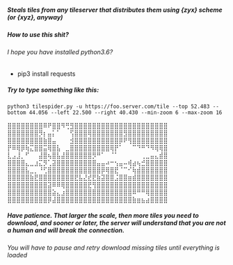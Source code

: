 ##### Steals tiles from any tileserver that distributes them using {zyx} scheme (or {xyz}, anyway)
##### How to use this shit?
###### I hope you have installed python3.6?
- pip3 install requests
##### Try to type something like this:

`
python3 tilespider.py -u https://foo.server.com/tile --top 52.483 --bottom 44.056 --left 22.500 --right 40.430 --min-zoom 6
--max-zoom 16
`

⣿⣿⣿⣿⣿⣿⣿⣿⠿⠟⣿⣿⠻⢛⣻⣿⣿⣿⣿⣿⣿⣿⣿⣿⣿⣿⣿⣿⣿⣿⣿⣿⣿⣿⣿⣿\
⣿⣿⣿⣿⣿⣿⣿⡻⡆⣤⡅⠁⠀⠀⢫⣿⣿⣿⢿⣿⣿⣿⣿⣿⣿⣿⣻⣿⣿⣿⣿⣿⣿⣿⣿⣿\
⣿⣿⣿⣿⣿⣿⣿⣿⣷⣿⣤⠀⠀⠀⣺⣿⣿⣿⣿⣿⣿⣿⣿⣿⣿⡿⠟⢻⣿⣿⣿⣿⣿⣿⣿⣿\
⡟⠿⢿⡿⢷⣍⣿⣿⣭⢿⣿⣧⠀⣀⣿⣿⣿⣿⣿⣿⣿⣿⣿⢿⡟⠁⠀⠀⠉⠙⠛⠙⠻⢿⢿⣿\
⣇⣠⣸⡀⠋⠀⠀⣼⣿⢦⣿⣧⣼⣿⣿⣿⣿⣿⣿⡻⠛⠁⠀⠈⠁⠀⠀⠀⠀⠀⢀⣀⣤⣄⣾⣿\
⣿⣿⣿⣿⣄⣀⣰⣍⡻⢁⣽⣿⣿⣿⣿⣿⣿⣿⣿⣿⣤⣤⠴⠒⢢⣤⠤⢾⣴⢦⣚⣿⣿⣿⣿⣿\
⣿⣿⣿⣿⣧⣀⡀⠘⢋⣿⣿⣿⣿⣿⣿⣿⣿⣿⣿⣿⣿⡿⢿⣿⣟⠈⠉⠊⢷⣾⣿⣿⣿⣿⣿⣿\
⣿⣿⣿⣿⣿⣷⣟⣿⣿⣿⣿⣿⣿⣿⣿⣟⣧⣜⣞⣟⣷⣽⣿⣿⣨⣿⣿⣶⣾⣿⣿⣿⣿⣿⣿⣿\
⣿⣿⣿⣿⣿⣿⣿⣿⣿⣽⠿⠿⢿⣿⣿⣿⣿⣿⣟⢻⣿⣿⣿⣿⣿⣿⣿⣿⣿⣿⣿⣿⣿⣿⣿⣿\
⣿⣿⣿⣿⣿⣿⣿⣿⣿⣿⣵⣄⣰⣿⣿⣿⣿⣿⣿⣿⣿⣿⣿⣿⣿⣿⣿⣿⠿⠛⠛⢿⣿⣿⣿⣿\
⣿⣿⣿⣿⣿⣿⣿⣿⣿⡿⣼⣿⣿⣿⣿⣿⣿⣿⣿⣿⣿⣿⣿⣿⣿⣿⣿⣿⣷⣶⣦⣴⣿⣿⣿⣿

##### Have patience. That larger the scale, then more tiles you need to download, and sooner or later, the server will understand that you are not a human and will break the connection.
###### You will have to pause and retry download missing tiles until everything is loaded

